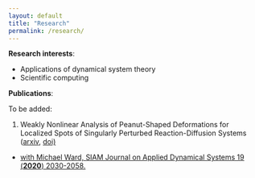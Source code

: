 ```yaml
---
layout: default
title: "Research"
permalink: /research/
---
```


**Research interests**:
<ul>
<li> Applications of dynamical system theory </li>
<li> Scientific computing </li>
</ul>

**Publications**:

To be added:

1. Weakly Nonlinear Analysis of Peanut-Shaped Deformations for Localized Spots of Singularly Perturbed Reaction-Diffusion Systems (<a href="https://arxiv.org/pdf/2002.01453.pdf" target="_blank">arxiv</a>, <a href="https://epubs.siam.org/doi/pdf/10.1137/20M1316779" target="_blank">doi)
- with Michael Ward, SIAM Journal on Applied Dynamical Systems 19 (**2020**) 2030-2058.



<!-- [(pdf)][spot_splitting]


[spot_splitting]: https://github.com/kawahtony/kawahtony.github.io/files/7229043/spot_splitting_arxiv.pdf -->
